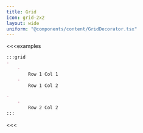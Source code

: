 ```yaml
---
title: Grid
icon: grid-2x2
layout: wide
uniform: "@components/content/GridDecorator.tsx"
---
```



<<<examples
```md
:::grid
- 
    - 
        Row 1 Col 1
    - 
        Row 1 Col 2

- 
    - 
        Row 2 Col 2
:::
```
<<<


